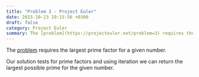 ```yaml
---
title: "Problem 3 - Project Euler"
date: 2015-10-23 19:15:56 +0300
draft: false
category: Project Euler
summary: The [problem](https://projecteuler.net/problem=3) requires the largest prime factor for a given numb
---
```

The [problem](https://projecteuler.net/problem=3) requires the largest prime factor for a given number.

Our solution tests for prime factors and using iteration we can return the largest possible prime for the given number.

